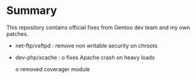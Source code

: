 Summary
==============

This repository contains official fixes from Gentoo dev team and my own patches.

- net-ftp/vsftpd : remove non writable security on chroots
- dev-php/xcache :
    o fixes Apache crash on heavy loads

    o removed coverager module

